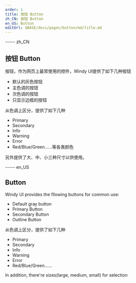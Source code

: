 ```yaml
---
order: 1
title: 按钮 Button 
zh_CN: 按钮 Button 
en_US: Button 
editUrl: $BASE/docs/pages/button/md/title.md
---
```


----- zh_CN 
## 按钮 Button  

按钮，作为网页上最常使用的控件，Windy UI提供了如下几种按钮

- 默认的灰色按钮
- 主色调的按钮
- 次色调的按钮
- 只显示边框的按钮

从色调上区分，提供了如下几种
- Primary
- Secondary
- Info
- Warning
- Error
- Red/Blue/Green......等各类颜色

另外提供了大、中、小三种尺寸以供使用。


----- en_US 
## Button  

Windy UI provides the fllowing buttons for common use:

- Default gray button
- Primary Button
- Secondary Button
- Outline Button

从色调上区分，提供了如下几种
- Primary
- Secondary
- Info
- Warning
- Error
- Red/Blue/Green......

In addition, there're sizes(large, medium, small) for selection